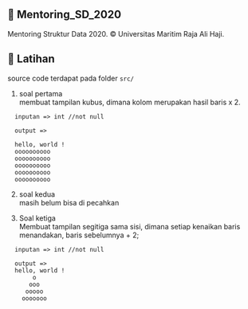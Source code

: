 ## 🚦 Mentoring_SD_2020
Mentoring Struktur Data 2020. © Universitas Maritim Raja Ali Haji.

## 🚓 Latihan
source code terdapat pada folder ```src/```<br>

1. soal pertama<br>
membuat tampilan kubus, dimana kolom merupakan hasil baris x 2.
```
  inputan => int //not null
  
  output =>
  
  hello, world !
  oooooooooo
  oooooooooo
  oooooooooo
  oooooooooo
  oooooooooo
```
2. soal kedua<br>
masih belum bisa di pecahkan

3. Soal ketiga<br>
Membuat tampilan segitiga sama sisi, dimana setiap kenaikan baris menandakan, baris sebelumnya + 2;
```
  inputan => int //not null
  
  output =>
  hello, world !
       o
      ooo
     ooooo
    ooooooo
```
